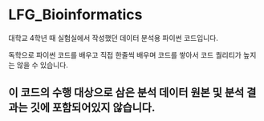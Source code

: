 # LFG_Bioinformatics
대학교 4학년 때 실험실에서 작성했던 데이터 분석용 파이썬 코드입니다. 

독학으로 파이썬 코드를 배우고 직접 한줄씩 배우며 코드를 쌓아서 코드 퀄리티가 높지는 않을 수 있습니다.

## 이 코드의 수행 대상으로 삼은 분석 데이터 원본 및 분석 결과는 깃에 포함되어있지 않습니다.
